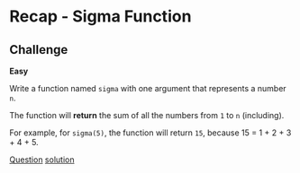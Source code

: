 # Recap - Sigma Function

## Challenge

**Easy**

Write a function named `sigma` with one argument that represents a number `n`.

The function will **return** the sum of all the numbers from `1` to `n` (including).

For example, for `sigma(5)`, the function will return `15`, because 15 = 1 + 2 + 3 + 4 + 5.

[Question](q.py) [solution](solution.py)